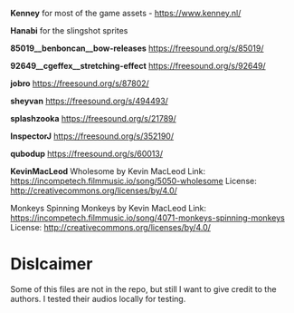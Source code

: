 **Kenney** for most of the game assets - https://www.kenney.nl/

**Hanabi** for the slingshot sprites

**85019__benboncan__bow-releases**
https://freesound.org/s/85019/

**92649__cgeffex__stretching-effect**
https://freesound.org/s/92649/

**jobro**
https://freesound.org/s/87802/

**sheyvan**
https://freesound.org/s/494493/

**splashzooka**
https://freesound.org/s/21789/

**InspectorJ**
https://freesound.org/s/352190/

**qubodup**
https://freesound.org/s/60013/

**KevinMacLeod**
Wholesome by Kevin MacLeod
Link: https://incompetech.filmmusic.io/song/5050-wholesome
License: http://creativecommons.org/licenses/by/4.0/

Monkeys Spinning Monkeys by Kevin MacLeod
Link: https://incompetech.filmmusic.io/song/4071-monkeys-spinning-monkeys
License: http://creativecommons.org/licenses/by/4.0/

# Dislcaimer

Some of this files are not in the repo, but still I want to give credit to
the authors. I tested their audios locally for testing.
